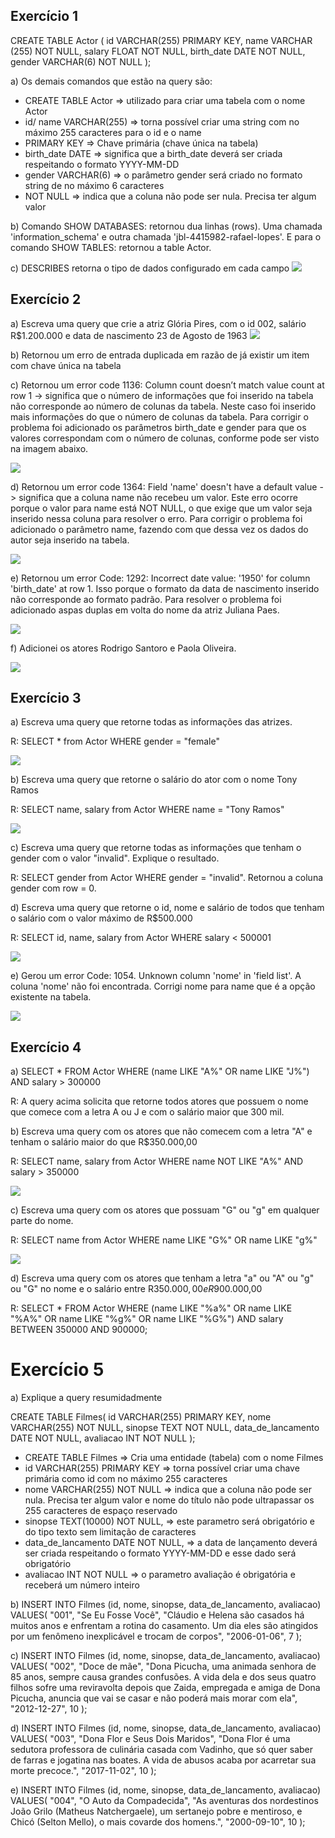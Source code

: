## Exercício 1

CREATE TABLE Actor (
    id VARCHAR(255) PRIMARY KEY,
    name VARCHAR (255) NOT NULL,
    salary FLOAT NOT NULL,
    birth_date DATE NOT NULL,
    gender VARCHAR(6) NOT NULL
);

a) Os demais comandos que estão na query são:

- CREATE TABLE Actor => utilizado para criar uma tabela com o nome Actor
- id/ name VARCHAR(255) => torna possível criar uma string com no máximo 255 caracteres para o id e o name
- PRIMARY KEY => Chave primária (chave única na tabela)
- birth_date DATE => significa que a birth_date deverá ser criada respeitando o formato YYYY-MM-DD
- gender VARCHAR(6) => o parâmetro gender será criado no formato string de no máximo 6 caracteres
- NOT NULL => indica que a coluna não pode ser nula. Precisa ter algum valor

b) Comando SHOW DATABASES: retornou dua linhas (rows). Uma chamada 'information_schema' e outra chamada 'jbl-4415982-rafael-lopes'.
E para o comando SHOW TABLES: retornou a table Actor.

c) DESCRIBES retorna o tipo de dados configurado em cada campo
![](2022-11-08-21-27-39.png)

## Exercício 2

a) Escreva uma query que crie a atriz Glória Pires, com o id 002, salário R$1.200.000 e data de nascimento 23 de Agosto de 1963
![](2022-11-08-22-21-23.png)

b) Retornou um erro de entrada duplicada em razão de já existir um item com chave única na tabela

c) Retornou um error code 1136: Column count doesn’t match value count at row 1 -> significa que o número de informações que foi inserido na tabela não corresponde ao número de colunas da tabela. Neste caso foi inserido mais informações do que o número de colunas da tabela. Para corrigir o problema foi adicionado os parâmetros birth_date e gender para que os valores correspondam com o número de colunas, conforme pode ser visto na imagem abaixo.

![](2022-11-09-08-22-27.png)

d) Retornou um error code 1364: Field 'name' doesn't have a default value -> significa que a coluna name não recebeu um valor. Este erro ocorre porque o valor para name está NOT NULL, o que exige que um valor seja inserido nessa coluna para resolver o erro.  Para corrigir o problema foi adicionado o parâmetro name, fazendo com que dessa vez os dados do autor seja inserido na tabela.

![](2022-11-09-08-42-27.png)

e) Retornou um error Code: 1292: Incorrect date value: '1950' for column 'birth_date' at row 1. Isso porque o formato da data de nascimento inserido não corresponde ao formato padrão. Para resolver o problema foi adicionado aspas duplas em volta do nome da atriz Juliana Paes.

![](2022-11-09-08-49-34.png)

f) Adicionei os atores Rodrigo Santoro e Paola Oliveira.

![](2022-11-09-09-21-59.png)

## Exercício 3

a) Escreva uma query que retorne todas as informações das atrizes.

R: SELECT * from Actor WHERE gender = "female"

![](2022-11-09-09-27-07.png)

b) Escreva uma query que retorne o salário do ator com o nome Tony Ramos

R: SELECT name, salary from Actor WHERE name = "Tony Ramos"

![](2022-11-09-09-41-51.png)

c) Escreva uma query que retorne todas as informações que tenham o gender com o valor "invalid". Explique o resultado.

R: SELECT gender from Actor WHERE gender = "invalid". Retornou a coluna gender com row = 0.

d) Escreva uma query que retorne o id, nome e salário de todos que tenham o salário com o valor máximo de R$500.000

R: SELECT id, name, salary from Actor WHERE salary < 500001

![](2022-11-09-09-54-48.png)

e) Gerou um error Code: 1054. Unknown column 'nome' in 'field list'. A coluna 'nome' não foi encontrada. Corrigi nome para name que é a opção existente na tabela.

![](2022-11-09-09-59-41.png)

## Exercício 4

a) SELECT * FROM Actor WHERE (name LIKE "A%" OR name LIKE "J%") AND salary > 300000

R: A query acima solicita que retorne todos atores que possuem o nome que comece com a letra A ou J e com o salário maior que 300 mil.

b) Escreva uma query com os atores que não comecem com a letra "A" e tenham o salário maior do que R$350.000,00

R: SELECT name, salary from Actor WHERE name NOT LIKE "A%" AND salary > 350000

![](2022-11-09-10-53-04.png)

c) Escreva uma query com os atores que possuam "G" ou "g" em qualquer parte do nome.

R: SELECT name from Actor WHERE name LIKE "G%" OR name LIKE "g%"

![](2022-11-09-10-49-03.png)

d) Escreva uma query com os atores que tenham a letra "a" ou "A" ou "g" ou "G" no nome e o salário entre R$350.000,00 e R$900.000,00

R: SELECT * FROM Actor WHERE (name LIKE "%a%" OR name LIKE "%A%" OR name LIKE "%g%" OR name LIKE "%G%") AND salary BETWEEN 350000 AND 900000;

# Exercício 5

a) Explique a query resumidadmente

CREATE TABLE Filmes(
id VARCHAR(255) PRIMARY KEY,
nome VARCHAR(255) NOT NULL,
sinopse TEXT NOT NULL,
data_de_lancamento DATE NOT NULL,
avaliacao INT NOT NULL
);

- CREATE TABLE Filmes => Cria uma entidade (tabela) com o nome Filmes
- id VARCHAR(255) PRIMARY KEY => torna possível criar uma chave primária como id com no máximo 255 caracteres
- nome VARCHAR(255) NOT NULL => indica que a coluna não pode ser nula. Precisa ter algum valor e nome do título não pode ultrapassar os 255 caracteres de espaço reservado
- sinopse TEXT(10000) NOT NULL, => este parametro será obrigatório e do tipo texto sem limitação de caracteres 
- data_de_lancamento DATE NOT NULL, => a data de lançamento deverá ser criada respeitando o formato YYYY-MM-DD e esse dado será obrigatório
- avaliacao INT NOT NULL => o parametro avaliação é obrigatória e receberá um número inteiro

b) INSERT INTO Filmes (id, nome, sinopse, data_de_lancamento, avaliacao)
VALUES(
"001",
"Se Eu Fosse Você",
"Cláudio e Helena são casados há muitos anos e enfrentam a rotina do casamento. Um dia eles são atingidos por um fenômeno inexplicável e trocam de corpos",
"2006-01-06",
7
);

c) INSERT INTO Filmes (id, nome, sinopse, data_de_lancamento, avaliacao)
VALUES(
"002",
"Doce de mãe",
"Dona Picucha, uma animada senhora de 85 anos, sempre causa grandes confusões. A vida dela e dos seus quatro filhos sofre uma reviravolta depois que Zaida, empregada e amiga de Dona Picucha, anuncia que vai se casar e não poderá mais morar com ela",
"2012-12-27",
10
);

d) INSERT INTO Filmes (id, nome, sinopse, data_de_lancamento, avaliacao)
VALUES(
"003",
"Dona Flor e Seus Dois Maridos",
"Dona Flor é uma sedutora professora de culinária casada com Vadinho, que só quer saber de farras e jogatina nas boates. A vida de abusos acaba por acarretar sua morte precoce.",
"2017-11-02",
10
);

e) INSERT INTO Filmes (id, nome, sinopse, data_de_lancamento, avaliacao)
VALUES(
"004",
"O Auto da Compadecida",
"As aventuras dos nordestinos João Grilo (Matheus Natchergaele), um sertanejo pobre e mentiroso, e Chicó (Selton Mello), o mais covarde dos homens.",
"2000-09-10",
10
);